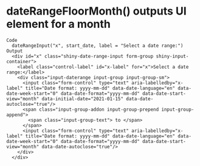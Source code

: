 # dateRangeFloorMonth() outputs UI element for a month

    Code
      dateRangeInput("x", start_date, label = "Select a date range:")
    Output
      <div id="x" class="shiny-date-range-input form-group shiny-input-container">
        <label class="control-label" id="x-label" for="x">Select a date range:</label>
        <div class="input-daterange input-group input-group-sm">
          <input class="form-control" type="text" aria-labelledby="x-label" title="Date format: yyyy-mm-dd" data-date-language="en" data-date-week-start="0" data-date-format="yyyy-mm-dd" data-date-start-view="month" data-initial-date="2021-01-15" data-date-autoclose="true"/>
          <span class="input-group-addon input-group-prepend input-group-append">
            <span class="input-group-text"> to </span>
          </span>
          <input class="form-control" type="text" aria-labelledby="x-label" title="Date format: yyyy-mm-dd" data-date-language="en" data-date-week-start="0" data-date-format="yyyy-mm-dd" data-date-start-view="month" data-date-autoclose="true"/>
        </div>
      </div>

